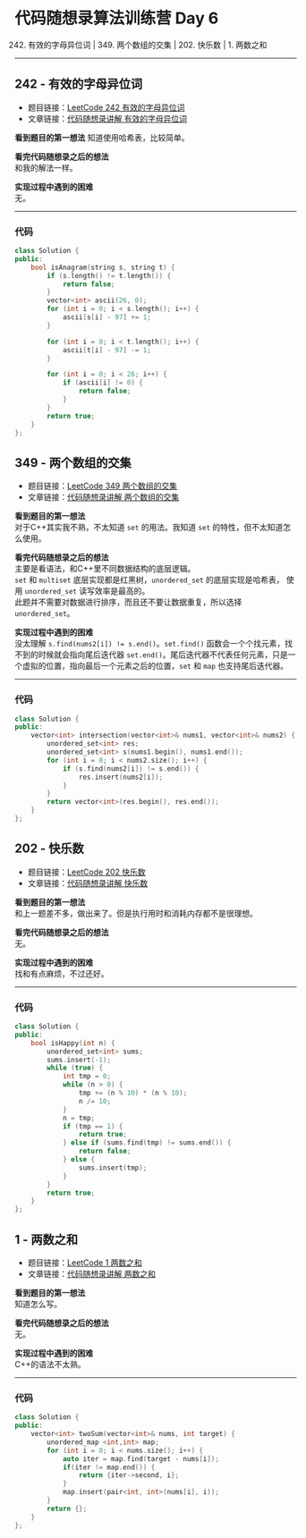 # 代码随想录算法训练营 Day 6
242. 有效的字母异位词 | 349. 两个数组的交集 | 202. 快乐数 | 1. 两数之和
---
## 242 - 有效的字母异位词
* 题目链接：[LeetCode 242 有效的字母异位词](https://leetcode.cn/problems/valid-anagram/)
* 文章链接：[代码随想录讲解 有效的字母异位词](https://programmercarl.com/0242.%E6%9C%89%E6%95%88%E7%9A%84%E5%AD%97%E6%AF%8D%E5%BC%82%E4%BD%8D%E8%AF%8D.html)

**看到题目的第一想法**
知道使用哈希表，比较简单。

**看完代码随想录之后的想法**  
和我的解法一样。

**实现过程中遇到的困难**  
无。

---

### 代码
```cpp
class Solution {
public:
    bool isAnagram(string s, string t) {
        if (s.length() != t.length()) {
            return false;
        }
        vector<int> ascii(26, 0);
        for (int i = 0; i < s.length(); i++) {
            ascii[s[i] - 97] += 1;
        }

        for (int i = 0; i < t.length(); i++) {
            ascii[t[i] - 97] -= 1;
        }

        for (int i = 0; i < 26; i++) {
            if (ascii[i] != 0) {
                return false;
            }
        }
        return true;
    }
};
```

## 349 - 两个数组的交集
* 题目链接：[LeetCode 349 两个数组的交集](https://leetcode.cn/problems/intersection-of-two-arrays/)
* 文章链接：[代码随想录讲解 两个数组的交集](https://programmercarl.com/0349.%E4%B8%A4%E4%B8%AA%E6%95%B0%E7%BB%84%E7%9A%84%E4%BA%A4%E9%9B%86.html)

**看到题目的第一想法**  
对于C++其实我不熟，不太知道 `set` 的用法。我知道 `set` 的特性，但不太知道怎么使用。

**看完代码随想录之后的想法**  
主要是看语法，和C++里不同数据结构的底层逻辑。  
`set`  和 `multiset` 底层实现都是红黑树，`unordered_set` 的底层实现是哈希表， 使用 `unordered_set` 读写效率是最高的。  
此题并不需要对数据进行排序，而且还不要让数据重复，所以选择 `unordered_set`。

**实现过程中遇到的困难**  
没太理解 `s.find(nums2[i]) != s.end()`。`set.find()` 函数会一个个找元素，找不到的时候就会指向尾后迭代器 `set.end()`。尾后迭代器不代表任何元素，只是一个虚拟的位置，指向最后一个元素之后的位置，`set` 和 `map` 也支持尾后迭代器。

---

### 代码
```cpp
class Solution {
public:
    vector<int> intersection(vector<int>& nums1, vector<int>& nums2) {
        unordered_set<int> res;
        unordered_set<int> s(nums1.begin(), nums1.end());
        for (int i = 0; i < nums2.size(); i++) {
            if (s.find(nums2[i]) != s.end()) {
                res.insert(nums2[i]);
            }
        }
        return vector<int>(res.begin(), res.end());
    }
};
```

## 202 - 快乐数
* 题目链接：[LeetCode 202 快乐数](https://leetcode.cn/problems/happy-number/)
* 文章链接：[代码随想录讲解 快乐数](https://programmercarl.com/0202.%E5%BF%AB%E4%B9%90%E6%95%B0.html)

**看到题目的第一想法**  
和上一题差不多，做出来了。但是执行用时和消耗内存都不是很理想。

**看完代码随想录之后的想法**  
无。

**实现过程中遇到的困难**  
找和有点麻烦，不过还好。

---

### 代码
```cpp
class Solution {
public:
    bool isHappy(int n) {
        unordered_set<int> sums;
        sums.insert(-1);
        while (true) {
            int tmp = 0;
            while (n > 0) {
                tmp += (n % 10) * (n % 10);
                n /= 10;
            }
            n = tmp;
            if (tmp == 1) {
                return true;
            } else if (sums.find(tmp) != sums.end()) {
                return false;
            } else {
                sums.insert(tmp);
            }
        }
        return true;
    }
};
```

## 1 - 两数之和
* 题目链接：[LeetCode 1 两数之和](https://leetcode.cn/problems/two-sum/)
* 文章链接：[代码随想录讲解 两数之和](https://programmercarl.com/0001.%E4%B8%A4%E6%95%B0%E4%B9%8B%E5%92%8C.html)

**看到题目的第一想法**  
知道怎么写。

**看完代码随想录之后的想法**  
无。

**实现过程中遇到的困难**   
C++的语法不太熟。

---
### 代码
```cpp
class Solution {
public:
    vector<int> twoSum(vector<int>& nums, int target) {
        unordered_map <int,int> map;
        for (int i = 0; i < nums.size(); i++) {
            auto iter = map.find(target - nums[i]); 
            if(iter != map.end()) {
                return {iter->second, i};
            }
            map.insert(pair<int, int>(nums[i], i));
        }
        return {};
    }
};
```